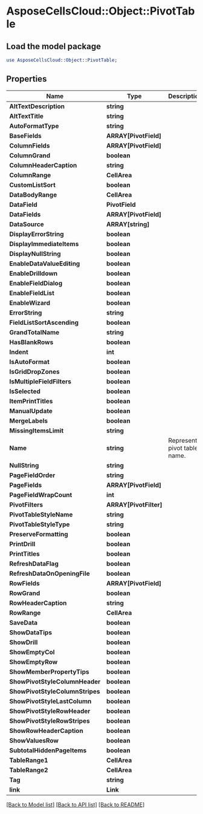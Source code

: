 # AsposeCellsCloud::Object::PivotTable 

## Load the model package
```perl
use AsposeCellsCloud::Object::PivotTable;
```

## Properties
Name | Type | Description | Notes
------------ | ------------- | ------------- | -------------
**AltTextDescription** | **string** |  |
**AltTextTitle** | **string** |  |
**AutoFormatType** | **string** |  |
**BaseFields** | **ARRAY[PivotField]** |  |
**ColumnFields** | **ARRAY[PivotField]** |  |
**ColumnGrand** | **boolean** |  |
**ColumnHeaderCaption** | **string** |  |
**ColumnRange** | **CellArea** |  |
**CustomListSort** | **boolean** |  |
**DataBodyRange** | **CellArea** |  |
**DataField** | **PivotField** |  |
**DataFields** | **ARRAY[PivotField]** |  |
**DataSource** | **ARRAY[string]** |  |
**DisplayErrorString** | **boolean** |  |
**DisplayImmediateItems** | **boolean** |  |
**DisplayNullString** | **boolean** |  |
**EnableDataValueEditing** | **boolean** |  |
**EnableDrilldown** | **boolean** |  |
**EnableFieldDialog** | **boolean** |  |
**EnableFieldList** | **boolean** |  |
**EnableWizard** | **boolean** |  |
**ErrorString** | **string** |  |
**FieldListSortAscending** | **boolean** |  |
**GrandTotalName** | **string** |  |
**HasBlankRows** | **boolean** |  |
**Indent** | **int** |  |
**IsAutoFormat** | **boolean** |  |
**IsGridDropZones** | **boolean** |  |
**IsMultipleFieldFilters** | **boolean** |  |
**IsSelected** | **boolean** |  |
**ItemPrintTitles** | **boolean** |  |
**ManualUpdate** | **boolean** |  |
**MergeLabels** | **boolean** |  |
**MissingItemsLimit** | **string** |  |
**Name** | **string** | Represents pivot table name. |
**NullString** | **string** |  |
**PageFieldOrder** | **string** |  |
**PageFields** | **ARRAY[PivotField]** |  |
**PageFieldWrapCount** | **int** |  |
**PivotFilters** | **ARRAY[PivotFilter]** |  |
**PivotTableStyleName** | **string** |  |
**PivotTableStyleType** | **string** |  |
**PreserveFormatting** | **boolean** |  |
**PrintDrill** | **boolean** |  |
**PrintTitles** | **boolean** |  |
**RefreshDataFlag** | **boolean** |  |
**RefreshDataOnOpeningFile** | **boolean** |  |
**RowFields** | **ARRAY[PivotField]** |  |
**RowGrand** | **boolean** |  |
**RowHeaderCaption** | **string** |  |
**RowRange** | **CellArea** |  |
**SaveData** | **boolean** |  |
**ShowDataTips** | **boolean** |  |
**ShowDrill** | **boolean** |  |
**ShowEmptyCol** | **boolean** |  |
**ShowEmptyRow** | **boolean** |  |
**ShowMemberPropertyTips** | **boolean** |  |
**ShowPivotStyleColumnHeader** | **boolean** |  |
**ShowPivotStyleColumnStripes** | **boolean** |  |
**ShowPivotStyleLastColumn** | **boolean** |  |
**ShowPivotStyleRowHeader** | **boolean** |  |
**ShowPivotStyleRowStripes** | **boolean** |  |
**ShowRowHeaderCaption** | **boolean** |  |
**ShowValuesRow** | **boolean** |  |
**SubtotalHiddenPageItems** | **boolean** |  |
**TableRange1** | **CellArea** |  |
**TableRange2** | **CellArea** |  |
**Tag** | **string** |  |
**link** | **Link** |  |  

[[Back to Model list]](../README.md#documentation-for-models) [[Back to API list]](../README.md#documentation-for-api-endpoints) [[Back to README]](../README.md)

